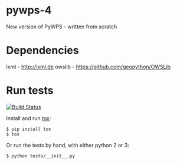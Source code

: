 pywps-4
=======

New version of PyWPS - written from scratch

Dependencies
============

lxml - http://lxml.de
owslib - https://github.com/geopython/OWSLib

Run tests
=========

[![Build Status](https://travis-ci.org/jachym/pywps-4.png)](https://travis-ci.org/jachym/pywps-4)



Install and run [tox](http://testrun.org/tox/latest/):

    $ pip install tox
    $ tox

Or run the tests by hand, with either python 2 or 3:

    $ python tests/__init__.py
